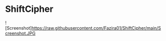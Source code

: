 # ShiftCipher
![Screenshot]https://raw.githubusercontent.com/Fazira01/ShiftCipher/main/Screenshot.JPG
